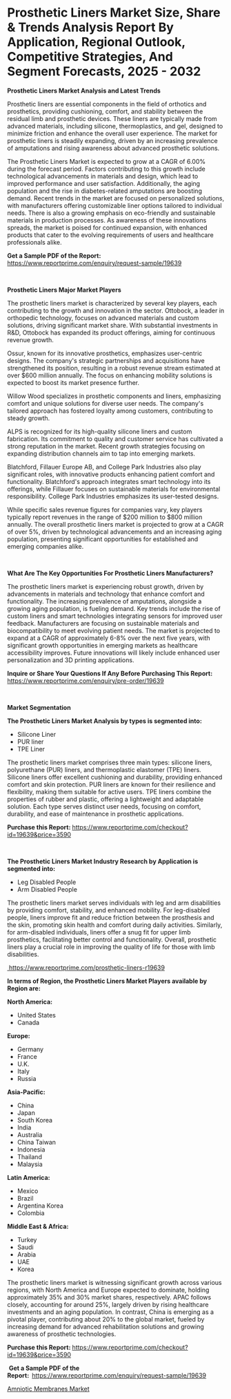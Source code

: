 <p><h1>Prosthetic Liners Market Size, Share & Trends Analysis Report By Application, Regional Outlook, Competitive Strategies, And Segment Forecasts, 2025 - 2032</h1></p><p><strong>Prosthetic Liners Market Analysis and Latest Trends</strong></p>
<p><p>Prosthetic liners are essential components in the field of orthotics and prosthetics, providing cushioning, comfort, and stability between the residual limb and prosthetic devices. These liners are typically made from advanced materials, including silicone, thermoplastics, and gel, designed to minimize friction and enhance the overall user experience. The market for prosthetic liners is steadily expanding, driven by an increasing prevalence of amputations and rising awareness about advanced prosthetic solutions.</p><p>The Prosthetic Liners Market is expected to grow at a CAGR of 6.00% during the forecast period. Factors contributing to this growth include technological advancements in materials and design, which lead to improved performance and user satisfaction. Additionally, the aging population and the rise in diabetes-related amputations are boosting demand. Recent trends in the market are focused on personalized solutions, with manufacturers offering customizable liner options tailored to individual needs. There is also a growing emphasis on eco-friendly and sustainable materials in production processes. As awareness of these innovations spreads, the market is poised for continued expansion, with enhanced products that cater to the evolving requirements of users and healthcare professionals alike.</p></p>
<p><strong>Get a Sample PDF of the Report:&nbsp;</strong> <a href="https://www.reportprime.com/enquiry/request-sample/19639?utm_campaign=3035&utm_medium=2&utm_source=Github&utm_content=ia&utm_term=20032025&utm_id=prosthetic-liners">https://www.reportprime.com/enquiry/request-sample/19639</a></p>
<p>&nbsp;</p>
<p><strong>Prosthetic Liners Major Market Players</strong></p>
<p><p>The prosthetic liners market is characterized by several key players, each contributing to the growth and innovation in the sector. Ottobock, a leader in orthopedic technology, focuses on advanced materials and custom solutions, driving significant market share. With substantial investments in R&D, Ottobock has expanded its product offerings, aiming for continuous revenue growth.</p><p>Ossur, known for its innovative prosthetics, emphasizes user-centric designs. The company's strategic partnerships and acquisitions have strengthened its position, resulting in a robust revenue stream estimated at over $600 million annually. The focus on enhancing mobility solutions is expected to boost its market presence further.</p><p>Willow Wood specializes in prosthetic components and liners, emphasizing comfort and unique solutions for diverse user needs. The company's tailored approach has fostered loyalty among customers, contributing to steady growth.</p><p>ALPS is recognized for its high-quality silicone liners and custom fabrication. Its commitment to quality and customer service has cultivated a strong reputation in the market. Recent growth strategies focusing on expanding distribution channels aim to tap into emerging markets.</p><p>Blatchford, Fillauer Europe AB, and College Park Industries also play significant roles, with innovative products enhancing patient comfort and functionality. Blatchford's approach integrates smart technology into its offerings, while Fillauer focuses on sustainable materials for environmental responsibility. College Park Industries emphasizes its user-tested designs.</p><p>While specific sales revenue figures for companies vary, key players typically report revenues in the range of $200 million to $800 million annually. The overall prosthetic liners market is projected to grow at a CAGR of over 5%, driven by technological advancements and an increasing aging population, presenting significant opportunities for established and emerging companies alike.</p></p>
<p>&nbsp;</p>
<p><strong>What Are The Key Opportunities For Prosthetic Liners Manufacturers?</strong></p>
<p><p>The prosthetic liners market is experiencing robust growth, driven by advancements in materials and technology that enhance comfort and functionality. The increasing prevalence of amputations, alongside a growing aging population, is fueling demand. Key trends include the rise of custom liners and smart technologies integrating sensors for improved user feedback. Manufacturers are focusing on sustainable materials and biocompatibility to meet evolving patient needs. The market is projected to expand at a CAGR of approximately 6-8% over the next five years, with significant growth opportunities in emerging markets as healthcare accessibility improves. Future innovations will likely include enhanced user personalization and 3D printing applications.</p></p>
<p><strong>Inquire or Share Your Questions If Any Before Purchasing This Report:</strong> <a href="https://www.reportprime.com/enquiry/pre-order/19639?utm_campaign=3035&utm_medium=2&utm_source=Github&utm_content=ia&utm_term=20032025&utm_id=prosthetic-liners">https://www.reportprime.com/enquiry/pre-order/19639</a></p>
<p>&nbsp;</p>
<p><strong>Market Segmentation</strong></p>
<p><strong>The Prosthetic Liners Market Analysis by types is segmented into:</strong></p>
<p><ul><li>Silicone Liner</li><li>PUR liner</li><li>TPE Liner</li></ul></p>
<p><p>The prosthetic liners market comprises three main types: silicone liners, polyurethane (PUR) liners, and thermoplastic elastomer (TPE) liners. Silicone liners offer excellent cushioning and durability, providing enhanced comfort and skin protection. PUR liners are known for their resilience and flexibility, making them suitable for active users. TPE liners combine the properties of rubber and plastic, offering a lightweight and adaptable solution. Each type serves distinct user needs, focusing on comfort, durability, and ease of maintenance in prosthetic applications.</p></p>
<p><strong>Purchase this Report:&nbsp;</strong><a href="https://www.reportprime.com/checkout?id=19639&price=3590&utm_campaign=3035&utm_medium=2&utm_source=Github&utm_content=ia&utm_term=20032025&utm_id=prosthetic-liners">https://www.reportprime.com/checkout?id=19639&price=3590</a></p>
<p>&nbsp;</p>
<p><strong>The Prosthetic Liners Market Industry Research by Application is segmented into:</strong></p>
<p><ul><li>Leg Disabled People</li><li>Arm Disabled People</li></ul></p>
<p><p>The prosthetic liners market serves individuals with leg and arm disabilities by providing comfort, stability, and enhanced mobility. For leg-disabled people, liners improve fit and reduce friction between the prosthesis and the skin, promoting skin health and comfort during daily activities. Similarly, for arm-disabled individuals, liners offer a snug fit for upper limb prosthetics, facilitating better control and functionality. Overall, prosthetic liners play a crucial role in improving the quality of life for those with limb disabilities.</p></p>
<p><a href="https://www.reportprime.com/prosthetic-liners-r19639?utm_campaign=3035&utm_medium=2&utm_source=Github&utm_content=ia&utm_term=20032025&utm_id=prosthetic-liners">&nbsp;https://www.reportprime.com/prosthetic-liners-r19639</a></p>
<p><strong>In terms of Region, the Prosthetic Liners Market Players available by Region are:</strong></p>
<p>
    <p> <strong> North America: </strong>
        <ul>
            <li>United States</li>
            <li>Canada</li>
        </ul>
        </p> 
    <p> <strong> Europe: </strong>
        <ul>
            <li>Germany</li>
            <li>France</li>
            <li>U.K.</li>
            <li>Italy</li>
            <li>Russia</li>
        </ul>
        </p> 
    <p> <strong> Asia-Pacific: </strong>
        <ul>
            <li>China</li>
            <li>Japan</li>
            <li>South Korea</li>
            <li>India</li>
            <li>Australia</li>
            <li>China Taiwan</li>
            <li>Indonesia</li>
            <li>Thailand</li>
            <li>Malaysia</li>
        </ul>
        </p> 
    <p> <strong> Latin America: </strong>
        <ul>
            <li>Mexico</li>
            <li>Brazil</li>
            <li>Argentina Korea</li>
            <li>Colombia</li>
        </ul>
        </p> 
    <p> <strong> Middle East & Africa: </strong>
        <ul>
            <li>Turkey</li>
            <li>Saudi</li>
            <li>Arabia</li>
            <li>UAE</li>
            <li>Korea</li>
        </ul>
    </p>
    </p>
<p><p>The prosthetic liners market is witnessing significant growth across various regions, with North America and Europe expected to dominate, holding approximately 35% and 30% market shares, respectively. APAC follows closely, accounting for around 25%, largely driven by rising healthcare investments and an aging population. In contrast, China is emerging as a pivotal player, contributing about 20% to the global market, fueled by increasing demand for advanced rehabilitation solutions and growing awareness of prosthetic technologies.</p></p>
<p><strong>Purchase this Report: </strong><a href="https://www.reportprime.com/checkout?id=19639&price=3590&utm_campaign=3035&utm_medium=2&utm_source=Github&utm_content=ia&utm_term=20032025&utm_id=prosthetic-liners">https://www.reportprime.com/checkout?id=19639&price=3590</a></p>
<p>&nbsp;<strong>Get a Sample PDF of the Report:&nbsp;&nbsp;</strong><a href="https://www.reportprime.com/enquiry/request-sample/19639?utm_campaign=3035&utm_medium=2&utm_source=Github&utm_content=ia&utm_term=20032025&utm_id=prosthetic-liners">https://www.reportprime.com/enquiry/request-sample/19639</a></p>
<p><strong></strong></p>
<p><p><a href="https://github.com/puttslukis59/Market-Research-Report-List-1/blob/main/amniotic-membranes-market.md?utm_campaign=3035&utm_medium=2&utm_source=Github&utm_content=ia&utm_term=20032025&utm_id=prosthetic-liners">Amniotic Membranes Market</a></p></p>